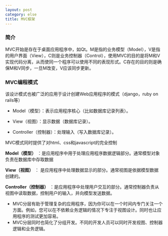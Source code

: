 ```yaml
---
layout: post
category: else
title: MVC框架
---
```


### 简介
MVC开始是存在于桌面应用程序中，如Qt。M是指的业务模型（Model），V是指的用户界面（View），C则是业务控制器（Control），使用MVC的目的是将M和V实现代码分离，从而使同一个程序可以使用不同的表现形式。C存在的目的则是确保M和V同步，一旦M改变，V应该同步更新。

### MVC编程模式
该设计模式也被广泛的应用于设计创建Web应用程序的模式（django，ruby on rails等）

* Model（模型）：表示应用程序核心（比如数据库记录列表）。

* View（视图）：显示数据（数据库记录）。

* Controller（控制器）：处理输入（写入数据库记录）。

MVC模式同时提供了对html、css和javascript的完全控制

**Model（模型）** ：是应用程序中用于处理应用程序数据逻辑部分。通常模型对象负责在数据库中存取数据

**View（视图）** ： 是应用程序中处理数据显示的部分。通常视图是依据模型数据创建的。

**Controller（控制器）** ：是应用程序中处理用户交互的部分。通常控制器负责从视图中读取数据，控制用户的输入，并向模型发送数据。

* MVC分层有助于管理复杂的应用程序，因为你可以在一个时间内专门关注一个方面。例如，您可以在不依赖业务逻辑的情况下专注于视图设计。同时也让应用程序的测试更加容易。
* MVC分层同时也简化了分组开发。不同的开发人员可以同时开发视图、控制器逻辑和业务逻辑。
